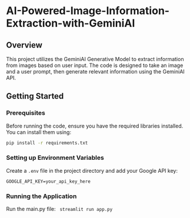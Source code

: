# AI-Powered-Image-Information-Extraction-with-GeminiAI

## Overview

This project utilizes the GeminiAI Generative Model to extract information from images based on user input. The code is designed to take an image and a user prompt, then generate relevant information using the GeminiAI API.

## Getting Started

### Prerequisites

Before running the code, ensure you have the required libraries installed. You can install them using:

```bash
pip install -r requirements.txt
```
### Setting up Environment Variables

Create a `.env` file in the project directory and add your Google API key:

```dotenv
GOOGLE_API_KEY=your_api_key_here
```

### Running the Application
Run the main.py file:
``` streamlit run app.py```
